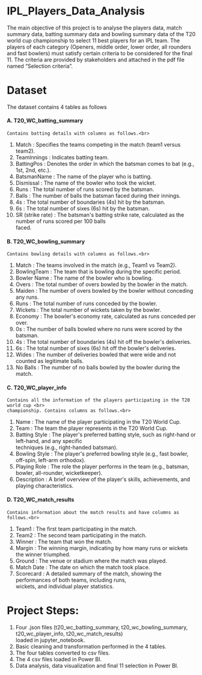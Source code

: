 # IPL_Players_Data_Analysis
The main objective of this project is to analyse the players data, match summary data, batting summary data and bowling  summary data of the T20 world cup championship to select 11 best players for an IPL team. The players of each category (Openers, middle order, lower order, all rounders and fast bowlers) must satisfy certain criteria to be considered for the final 11. The criteria are provided by stakeholders and attached in the pdf file named “Selection criteria”.

# Dataset
The dataset contains 4 tables as follows <br>
#### A.	T20_WC_batting_summary <br>
    Contains batting details with columns as follows.<br>

1.	Match                 :  Specifies the teams competing in the match (team1 versus team2).<br>
2.	TeamInnings           :  Indicates batting team.<br>
3.	BattingPos            :  Denotes the order in which the batsman comes to bat (e.g., 1st, 2nd, etc.).<br>
4.	BatsmanName           :  The name of the player who is batting.<br>
5.	Dismissal             :  The name of the bowler who took the wicket.<br>
6.	Runs                  :  The total number of runs scored by the batsman.<br>
7.	Balls                 : The number of balls the batsman faced during their innings.<br>
8.	 4s                   :  The total number of boundaries (4s) hit by the batsman.<br>
9.	 6s                   :  The total number of sixes (6s) hit by the batsman.<br>
10.	 SR (strike rate)     :  The batsman's batting strike rate, calculated as the number of runs scored per 100 balls <br>
                             faced.<br>

#### B.	T20_WC_bowling_summary<br>
    Contains bowling details with columns as follows.<br>

1.	Match                 : The teams involved in the match (e.g., Team1 vs Team2).<br>
2.	BowlingTeam           : The team that is bowling during the specific period.<br>
3.	Bowler Name           : The name of the bowler who is bowling.<br>
4.	Overs                 : The total number of overs bowled by the bowler in the match.<br>
5.	Maiden                : The number of overs bowled by the bowler without conceding any runs.<br>
6.	Runs                  : The total number of runs conceded by the bowler.<br>
7.	Wickets               : The total number of wickets taken by the bowler.<br>
8.	Economy               : The bowler's economy rate, calculated as runs conceded per over.<br>
9.	0s                    : The number of balls bowled where no runs were scored by the batsman.<br>
10.	4s                    : The total number of boundaries (4s) hit off the bowler's deliveries.<br>
11.	6s                    : The total number of sixes (6s) hit off the bowler's deliveries.<br>
12.	Wides                 : The number of deliveries bowled that were wide and not counted as legitimate balls.<br>
13.	No Balls              : The number of no balls bowled by the bowler during the match.<br>

#### C.	T20_WC_player_info<br>
    Contains all the information of the players participating in the T20 world cup <br>
    championship. Contains columns as follows.<br>

1.	Name                  : The name of the player participating in the T20 World Cup.<br>
2.	Team                  : The team the player represents in the T20 World Cup.<br>
3.	Batting Style         : The player's preferred batting style, such as right-hand or left-hand, and any specific <br>
                            techniques (e.g., right-handed batsman).<br>
4.	Bowling Style         : The player's preferred bowling style (e.g., fast bowler, off-spin, left-arm  orthodox).<br>
5.	Playing Role          : The role the player performs in the team (e.g., batsman, bowler, all-rounder, wicketkeeper). <br>
6.	Description           : A brief overview of the player's skills, achievements, and playing characteristics.<br>

#### D.	T20_WC_match_results<br>
    Contains information about the match results and have columns as follows.<br>

1.	Team1                 : The first team participating in the match.<br>
2.	Team2                 : The second team participating in the match.<br>
3.	Winner                : The team that won the match.<br>
4.	Margin                : The winning margin, indicating by how many runs or wickets the winner triumphed.<br>
5.	Ground                : The venue or stadium where the match was played.<br>
6.	Match Date            : The date on which the match took place.<br>
7.	Scorecard             : A detailed summary of the match, showing the performances of both teams, including runs, <br>
                            wickets, and individual player statistics.<br>


# Project Steps:
1.	Four .json files (t20_wc_batting_summary, t20_wc_bowling_summary, t20_wc_player_info, t20_wc_match_results)<br>
    loaded in jupyter_notebook.<br>
2.	Basic cleaning and transformation performed in the 4 tables.<br>
3.	The four tables converted to csv files.<br>
4.	The 4 csv files loaded in Power BI.<br>
5.	Data analysis, data visualization and final 11 selection in Power BI.<br>

